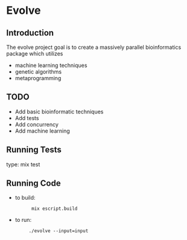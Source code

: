 Evolve
======

Introduction
--------------

The evolve project goal is to create a massively parallel bioinformatics package which utilizes
* machine learning techniques
* genetic algorithms
* metaprogramming

TODO
--------------
* Add basic bioinformatic techniques
* Add tests
* Add concurrency
* Add machine learning


Running Tests
--------------
type:
  mix test


Running Code
--------------
* to build:

            mix escript.build

* to run:

           ./evolve --input=input

